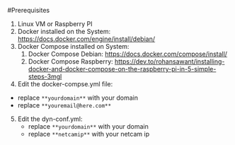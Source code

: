 #Prerequisites
1. Linux VM or Raspberry PI
2. Docker installed on the System: https://docs.docker.com/engine/install/debian/
3. Docker Compose installed on System:
   1. Docker Compose Debian: https://docs.docker.com/compose/install/
   2. Docker Compose Raspberry: https://dev.to/rohansawant/installing-docker-and-docker-compose-on-the-raspberry-pi-in-5-simple-steps-3mgl
4. Edit the docker-compse.yml file:
  * replace `**yourdomain**` with your domain
  * replace `**youremail@here.com**`
5. Edit the dyn-conf.yml:
   * replace `**yourdomain**` with your domain
   * replace `**netcamip**` with your netcam ip
